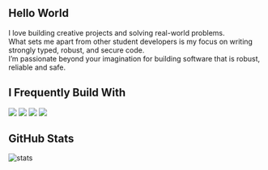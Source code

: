 ## Hello World 

I love building creative projects and solving real-world problems.
<br> What sets me apart from other student developers is my focus on writing strongly typed, robust, and secure code.
<br> I’m passionate beyond your imagination for building software that is robust, reliable and safe.

## I Frequently Build With 

<p>
  <img src="https://img.shields.io/badge/C++-00599C?style=for-the-badge&logo=c%2b%2b&logoColor=white" />
  <img src="https://img.shields.io/badge/JavaScript-F7DF1E?style=for-the-badge&logo=javascript&logoColor=black" />
  <img src="https://img.shields.io/badge/Python-3776AB?style=for-the-badge&logo=python&logoColor=white" />
  <img src="https://img.shields.io/badge/Java-007396?style=for-the-badge&logo=java&logoColor=white" />
</p>

## GitHub Stats

<p>
  <img src="https://github-readme-stats.vercel.app/api?username=HyperionXCF&show_icons=true&theme=tokyonight" alt="stats" />
</p>

